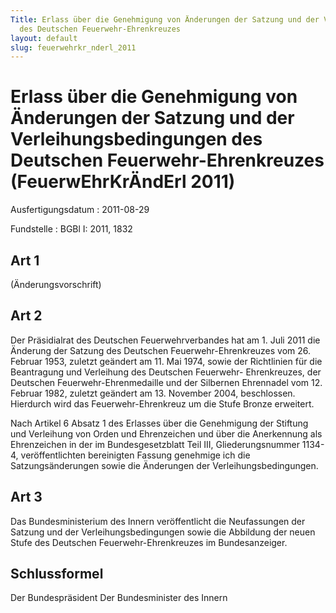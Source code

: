 ```yaml
---
Title: Erlass über die Genehmigung von Änderungen der Satzung und der Verleihungsbedingungen
  des Deutschen Feuerwehr-Ehrenkreuzes
layout: default
slug: feuerwehrkr_nderl_2011
---
```


# Erlass über die Genehmigung von Änderungen der Satzung und der Verleihungsbedingungen des Deutschen Feuerwehr-Ehrenkreuzes (FeuerwEhrKrÄndErl 2011)

Ausfertigungsdatum
:   2011-08-29

Fundstelle
:   BGBl I: 2011, 1832


## Art 1

(Änderungsvorschrift)


## Art 2

Der Präsidialrat des Deutschen Feuerwehrverbandes hat am 1. Juli 2011
die Änderung der Satzung des Deutschen Feuerwehr-Ehrenkreuzes vom 26.
Februar 1953, zuletzt geändert am 11. Mai 1974, sowie der Richtlinien
für die Beantragung und Verleihung des Deutschen Feuerwehr-
Ehrenkreuzes, der Deutschen Feuerwehr-Ehrenmedaille und der Silbernen
Ehrennadel vom 12. Februar 1982, zuletzt geändert am 13. November
2004, beschlossen. Hierdurch wird das Feuerwehr-Ehrenkreuz um die
Stufe Bronze erweitert.

Nach Artikel 6 Absatz 1 des Erlasses über die Genehmigung der Stiftung
und Verleihung von Orden und Ehrenzeichen und über die Anerkennung als
Ehrenzeichen in der im Bundesgesetzblatt Teil III, Gliederungsnummer
1134-4, veröffentlichten bereinigten Fassung genehmige ich die
Satzungsänderungen sowie die Änderungen der Verleihungsbedingungen.


## Art 3

Das Bundesministerium des Innern veröffentlicht die Neufassungen der
Satzung und der Verleihungsbedingungen sowie die Abbildung der neuen
Stufe des Deutschen Feuerwehr-Ehrenkreuzes im Bundesanzeiger.


## Schlussformel

Der Bundespräsident
Der Bundesminister des Innern

